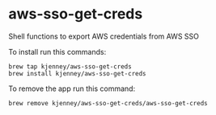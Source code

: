 # aws-sso-get-creds
Shell functions to export AWS credentials from AWS SSO

To install run this commands:

```
brew tap kjenney/aws-sso-get-creds
brew install kjenney/aws-sso-get-creds
```

To remove the app run this command:

`brew remove kjenney/aws-sso-get-creds/aws-sso-get-creds`


